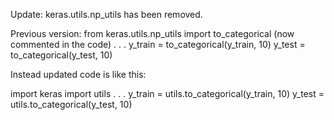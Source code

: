 Update: 
keras.utils.np_utils has been removed.

Previous version:
from keras.utils.np_utils import to_categorical     (now commented in the code)
.
.
.
y_train = to_categorical(y_train, 10)
y_test = to_categorical(y_test, 10)


Instead updated code is like this:

import keras import utils
.
.
.
y_train = utils.to_categorical(y_train, 10)
y_test = utils.to_categorical(y_test, 10)
